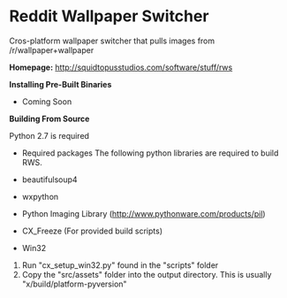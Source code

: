 Reddit Wallpaper Switcher
=========================

Cros-platform wallpaper switcher that pulls images from /r/wallpaper+wallpaper

<b>Homepage:</b>
http://squidtopusstudios.com/software/stuff/rws

<b>Installing Pre-Built Binaries</b>
 - Coming Soon

<b>Building From Source</b>

 Python 2.7 is required
 
 - Required packages
  The following python libraries are required to build RWS.
  - beautifulsoup4
  - wxpython
  - Python Imaging Library (http://www.pythonware.com/products/pil)
  - CX_Freeze (For provided build scripts)

 - Win32
  1. Run "cx_setup_win32.py" found in the "scripts" folder
  2. Copy the "src/assets" folder into the output directory. This is usually "x/build/platform-pyversion"
